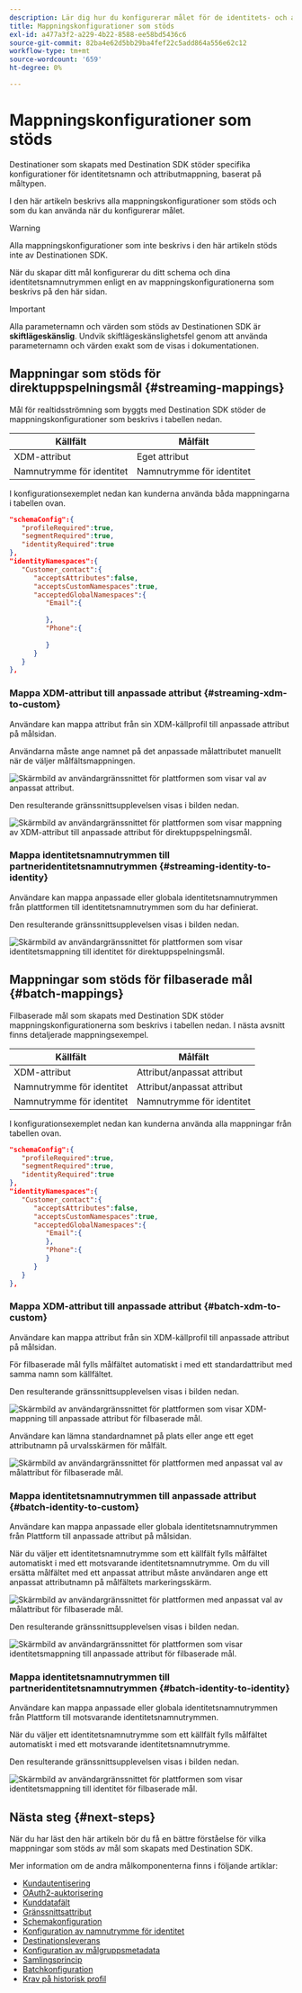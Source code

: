 ```yaml
---
description: Lär dig hur du konfigurerar målet för de identitets- och attributmappningskonfigurationer som stöds.
title: Mappningskonfigurationer som stöds
exl-id: a477a3f2-a229-4b22-8588-ee58bd5436c6
source-git-commit: 82ba4e62d5bb29ba4fef22c5add864a556e62c12
workflow-type: tm+mt
source-wordcount: '659'
ht-degree: 0%

---
```


# Mappningskonfigurationer som stöds

Destinationer som skapats med Destination SDK stöder specifika konfigurationer för identitetsnamn och attributmappning, baserat på måltypen.

I den här artikeln beskrivs alla mappningskonfigurationer som stöds och som du kan använda när du konfigurerar målet.

>[!WARNING]
>
>Alla mappningskonfigurationer som inte beskrivs i den här artikeln stöds inte av Destinationen SDK.

När du skapar ditt mål konfigurerar du ditt schema och dina identitetsnamnutrymmen enligt en av mappningskonfigurationerna som beskrivs på den här sidan.

>[!IMPORTANT]
>
>Alla parameternamn och värden som stöds av Destinationen SDK är **skiftlägeskänslig**. Undvik skiftlägeskänslighetsfel genom att använda parameternamn och värden exakt som de visas i dokumentationen.

## Mappningar som stöds för direktuppspelningsmål {#streaming-mappings}

Mål för realtidsströmning som byggts med Destination SDK stöder de mappningskonfigurationer som beskrivs i tabellen nedan.

| Källfält | Målfält |
| --- | --- |
| XDM-attribut | Eget attribut |
| Namnutrymme för identitet | Namnutrymme för identitet |

I konfigurationsexemplet nedan kan kunderna använda båda mappningarna i tabellen ovan.

```json
"schemaConfig":{
   "profileRequired":true,
   "segmentRequired":true,
   "identityRequired":true
},
"identityNamespaces":{
   "Customer_contact":{
      "acceptsAttributes":false,
      "acceptsCustomNamespaces":true,
      "acceptedGlobalNamespaces":{
         "Email":{
            
         },
         "Phone":{
            
         }
      }
   }
},
```

### Mappa XDM-attribut till anpassade attribut {#streaming-xdm-to-custom}

Användare kan mappa attribut från sin XDM-källprofil till anpassade attribut på målsidan.

Användarna måste ange namnet på det anpassade målattributet manuellt när de väljer målfältsmappningen.

![Skärmbild av användargränssnittet för plattformen som visar val av anpassat attribut.](../../assets/functionality/destination-configuration/mapping-streaming-select-custom-attribute.png)

Den resulterande gränssnittsupplevelsen visas i bilden nedan.

![Skärmbild av användargränssnittet för plattformen som visar mappning av XDM-attribut till anpassade attribut för direktuppspelningsmål.](../../assets/functionality/destination-configuration/mapping-streaming-xdm-custom.png)

### Mappa identitetsnamnutrymmen till partneridentitetsnamnutrymmen {#streaming-identity-to-identity}

Användare kan mappa anpassade eller globala identitetsnamnutrymmen från plattformen till identitetsnamnutrymmen som du har definierat.

Den resulterande gränssnittsupplevelsen visas i bilden nedan.

![Skärmbild av användargränssnittet för plattformen som visar identitetsmappning till identitet för direktuppspelningsmål.](../../assets/functionality/destination-configuration/mapping-streaming-identity-identity.png)

## Mappningar som stöds för filbaserade mål {#batch-mappings}

Filbaserade mål som skapats med Destination SDK stöder mappningskonfigurationerna som beskrivs i tabellen nedan. I nästa avsnitt finns detaljerade mappningsexempel.

| Källfält | Målfält |
| --- | --- |
| XDM-attribut | Attribut/anpassat attribut |
| Namnutrymme för identitet | Attribut/anpassat attribut |
| Namnutrymme för identitet | Namnutrymme för identitet |

I konfigurationsexemplet nedan kan kunderna använda alla mappningar från tabellen ovan.

```json
"schemaConfig":{
   "profileRequired":true,
   "segmentRequired":true,
   "identityRequired":true
},
"identityNamespaces":{
   "Customer_contact":{
      "acceptsAttributes":false,
      "acceptsCustomNamespaces":true,
      "acceptedGlobalNamespaces":{
         "Email":{
         },
         "Phone":{
         }
      }
   }
},
```

### Mappa XDM-attribut till anpassade attribut {#batch-xdm-to-custom}

Användare kan mappa attribut från sin XDM-källprofil till anpassade attribut på målsidan.

För filbaserade mål fylls målfältet automatiskt i med ett standardattribut med samma namn som källfältet.

Den resulterande gränssnittsupplevelsen visas i bilden nedan.

![Skärmbild av användargränssnittet för plattformen som visar XDM-mappning till anpassade attribut för filbaserade mål.](../../assets/functionality/destination-configuration/mapping-batch-xdm-custom.png)

Användare kan lämna standardnamnet på plats eller ange ett eget attributnamn på urvalsskärmen för målfält.

![Skärmbild av användargränssnittet för plattformen med anpassat val av målattribut för filbaserade mål.](../../assets/functionality/destination-configuration/mapping-batch-custom-attribute.png)

### Mappa identitetsnamnutrymmen till anpassade attribut {#batch-identity-to-custom}

Användare kan mappa anpassade eller globala identitetsnamnutrymmen från Plattform till anpassade attribut på målsidan.

När du väljer ett identitetsnamnutrymme som ett källfält fylls målfältet automatiskt i med ett motsvarande identitetsnamnutrymme. Om du vill ersätta målfältet med ett anpassat attribut måste användaren ange ett anpassat attributnamn på målfältets markeringsskärm.

![Skärmbild av användargränssnittet för plattformen med anpassat val av målattribut för filbaserade mål.](../../assets/functionality/destination-configuration/mapping-batch-custom-attribute.png)

Den resulterande gränssnittsupplevelsen visas i bilden nedan.

![Skärmbild av användargränssnittet för plattformen som visar identitetsmappning till anpassade attribut för filbaserade mål.](../../assets/functionality/destination-configuration/mapping-batch-identity-custom.png)

### Mappa identitetsnamnutrymmen till partneridentitetsnamnutrymmen {#batch-identity-to-identity}

Användare kan mappa anpassade eller globala identitetsnamnutrymmen från Plattform till motsvarande identitetsnamnutrymmen.

När du väljer ett identitetsnamnutrymme som ett källfält fylls målfältet automatiskt i med ett motsvarande identitetsnamnutrymme.

Den resulterande gränssnittsupplevelsen visas i bilden nedan.

![Skärmbild av användargränssnittet för plattformen som visar identitetsmappning till identitet för filbaserade mål.](../../assets/functionality/destination-configuration/mapping-batch-identity-identity.png)


## Nästa steg {#next-steps}

När du har läst den här artikeln bör du få en bättre förståelse för vilka mappningar som stöds av mål som skapats med Destination SDK.

Mer information om de andra målkomponenterna finns i följande artiklar:

* [Kundautentisering](customer-authentication.md)
* [OAuth2-auktorisering](oauth2-authorization.md)
* [Kunddatafält](customer-data-fields.md)
* [Gränssnittsattribut](ui-attributes.md)
* [Schemakonfiguration](schema-configuration.md)
* [Konfiguration av namnutrymme för identitet](identity-namespace-configuration.md)
* [Destinationsleverans](destination-delivery.md)
* [Konfiguration av målgruppsmetadata](audience-metadata-configuration.md)
* [Samlingsprincip](aggregation-policy.md)
* [Batchkonfiguration](batch-configuration.md)
* [Krav på historisk profil](historical-profile-qualifications.md)
